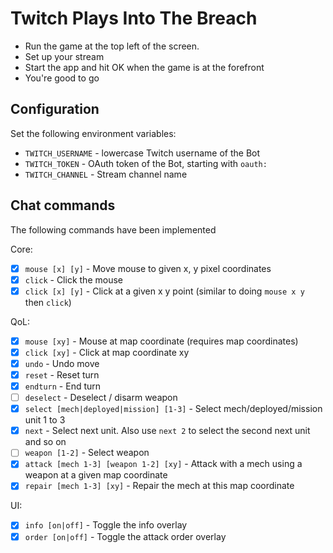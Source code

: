 # Twitch Plays Into The Breach

* Run the game at the top left of the screen.
* Set up your stream
* Start the app and hit OK when the game is at the forefront
* You're good to go

## Configuration

Set the following environment variables:

- `TWITCH_USERNAME` - lowercase Twitch username of the Bot
- `TWITCH_TOKEN` - OAuth token of the Bot, starting with `oauth:`
- `TWITCH_CHANNEL` - Stream channel name

## Chat commands

The following commands have been implemented

Core:
- [x] `mouse [x] [y]` - Move mouse to given x, y pixel coordinates
- [x] `click` - Click the mouse
- [x] `click [x] [y]` - Click at a given x y point (similar to doing `mouse x y` then `click`)

QoL:
- [x] `mouse [xy]` - Mouse at map coordinate (requires map coordinates)
- [x] `click [xy]` - Click at map coordinate xy
- [x] `undo` - Undo move
- [x] `reset` - Reset turn
- [x] `endturn` - End turn
- [ ] `deselect` - Deselect / disarm weapon
- [x] `select [mech|deployed|mission] [1-3]` - Select mech/deployed/mission unit 1 to 3
- [x] `next` - Select next unit. Also use `next 2` to select the second next unit and so on
- [ ] `weapon [1-2]` - Select weapon
- [x] `attack [mech 1-3] [weapon 1-2] [xy]` - Attack with a mech using a weapon at a given map coordinate
- [x] `repair [mech 1-3] [xy]` - Repair the mech at this map coordinate

UI:
- [x] `info [on|off]` - Toggle the info overlay
- [x] `order [on|off]` - Toggle the attack order overlay